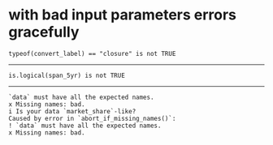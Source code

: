 # with bad input parameters errors gracefully

    typeof(convert_label) == "closure" is not TRUE

---

    is.logical(span_5yr) is not TRUE

---

    `data` must have all the expected names.
    x Missing names: bad.
    i Is your data `market_share`-like?
    Caused by error in `abort_if_missing_names()`:
    ! `data` must have all the expected names.
    x Missing names: bad.

